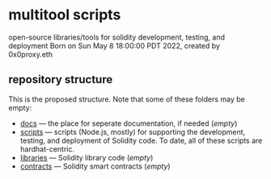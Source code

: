 # multitool scripts
open-source libraries/tools for solidity development, testing,
and deployment
Born on Sun May  8 18:00:00 PDT 2022, created by 0x0proxy.eth

## repository structure
This is the proposed structure. Note that some of these folders may be empty:

 * [docs](./docs) &mdash; the place for seperate documentation, if needed (*empty*)
 * [scripts](./scripts) &mdash; scripts (Node.js, mostly) for supporting the development, testing, and deployment of Solidity code. To date, all of these scripts are hardhat-centric.
 * [libraries](./libraries) &mdash; Solidity library code (*empty*)
 * [contracts](./contracts) &mdash; Solidity smart contracts (*empty*)
 

